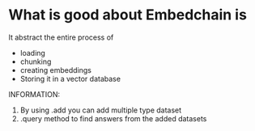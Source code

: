# What is good about Embedchain is
It abstract the entire process of
- loading
- chunking
- creating embeddings
- Storing it in a vector database

INFORMATION:

1. By using .add you can add multiple type dataset
2. .query method to find answers from the added datasets


